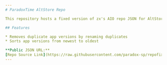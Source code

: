 ```yaml
---
# ParadoxTime AltStore Repo

This repository hosts a fixed version of zx's AIO repo JSON for AltStore and SideStore.

## Features

* Removes duplicate app versions by renaming duplicates  
* Sorts app versions from newest to oldest

**Public JSON URL:**  
[Repo Source Link](https://raw.githubusercontent.com/paradox-sp/repofix/main/repo-source.json)
---
```

